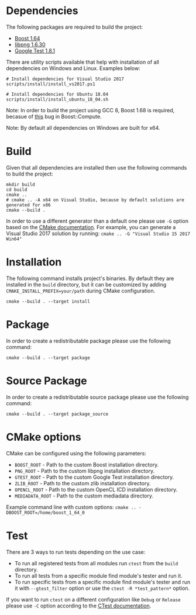 # Dependencies
The following packages are required to build the project:
* [Boost 1.64](http://www.boost.org/)
* [libpng 1.6.30](http://www.libpng.org/pub/png/libpng.html)
* [Google Test 1.8.1](https://github.com/google/googletest)

There are utility scripts available that help with installation of all dependencies on Windows and Linux. Examples below:

    # Install dependencies for Visual Studio 2017
    scripts/install/install_vs2017.ps1

    # Install dependencies for Ubuntu 18.04
    scripts/install/install_ubuntu_18_04.sh

Note: In order to build the project using GCC 8, Boost 1.68 is required, becasue of [this](https://github.com/boostorg/compute/issues/778) bug in Boost::Compute.

Note: By default all dependencies on Windows are built for x64.

# Build
Given that all dependencies are installed then use the following commands to build the project:

    mkdir build
    cd build
    cmake ..
    # cmake .. -A x64 on Visual Studio, because by default solutions are generated for x86
    cmake --build .

In order to use a different generator than a default one please use `-G` option based on the [CMake documentation](https://cmake.org/cmake/help/v3.8/manual/cmake-generators.7.html). 
For example, you can generate a Visual Studio 2017 solution by running: `cmake .. -G "Visual Studio 15 2017 Win64"`

# Installation
The following command installs project's binaries.
By default they are installed in the `build` directory, but it can be customized by adding `CMAKE_INSTALL_PREFIX=your/path` during CMake configuration.

    cmake --build . --target install

# Package
In order to create a redistributable package please use the following command:

    cmake --build . --target package

# Source Package
In order to create a redistributable source package please use the following command:

    cmake --build . --target package_source

# CMake options
CMake can be configured using the following parameters:

* `BOOST_ROOT` - Path to the custom Boost installation directory.
* `PNG_ROOT` - Path to the custom libpng installation directory.
* `GTEST_ROOT` - Path to the custom Google Test installation directory.
* `ZLIB_ROOT` - Path to the custom zlib installation directory.
* `OPENCL_ROOT` - Path to the custom OpenCL ICD installation directory.
* `MEDIADATA_ROOT` - Path to the custom mediadata directory.

Example command line with custom options: `cmake .. -DBOOST_ROOT=/home/boost_1_64_0`

# Test
There are 3 ways to run tests depending on the use case:

* To run all registered tests from all modules run `ctest` from the `build` directory.
* To run all tests from a specific module find module's tester and run it.
* To run specific tests from a specific module find module's tester and run it with `--gtest_filter` option or use the `ctest -R *test_pattern*` option.

If you want to run `ctest` on a different configuration like `Debug` or `Release` please use `-C` option according to the [CTest documentation](https://cmake.org/cmake/help/v3.8/manual/ctest.1.html).
